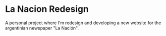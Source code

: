 # La Nacion Redesign
A personal project where I'm redesign and developing a new website for the argentinian newspaper "La Nación". 
